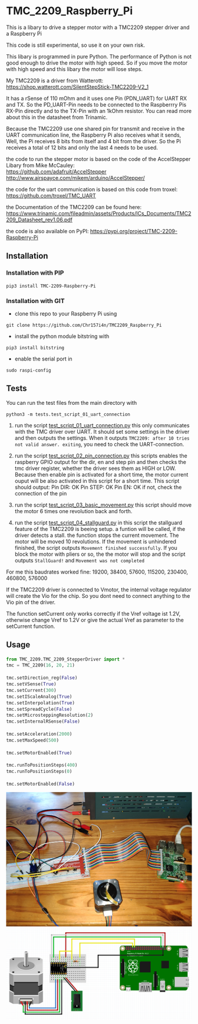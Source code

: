 # TMC_2209_Raspberry_Pi
This is a libary to drive a stepper motor with a TMC2209 stepper driver and a Raspberry Pi

This code is still experimental, so use it on your own risk.

This libary is programmed in pure Python. The performance of Python is not good enough to drive the motor with high speed.
So if you move the motor with high speed and this libary the motor will lose steps.

My TMC2209 is a driver from Watterott:
https://shop.watterott.com/SilentStepStick-TMC2209-V2_1

It has a rSense of 110 mOhm and it uses one Pin (PDN_UART) for UART RX and TX.
So the PD_UART-Pin needs to be connected to the Raspberrry Pis RX-Pin directly and to the TX-Pin with an 1kOhm resistor.
You can read more about this in the datasheet from Trinamic.

Because the TMC2209 use one shared pin for transmit and receive in the UART communication line, the Raspberry Pi also receives what it sends,
Well, the Pi receives 8 bits from itself and 4 bit from the driver. So the Pi receives a total of 12 bits and only the last 4 needs to be used.

the code to run the stepper motor is based on the code of the AccelStepper Libary from Mike McCauley:  
https://github.com/adafruit/AccelStepper  
http://www.airspayce.com/mikem/arduino/AccelStepper/

the code for the uart communication is based on this code from troxel:  
https://github.com/troxel/TMC_UART

the Documentation of the TMC2209 can be found here:  
https://www.trinamic.com/fileadmin/assets/Products/ICs_Documents/TMC2209_Datasheet_rev1.06.pdf

the code is also available on PyPI:
https://pypi.org/project/TMC-2209-Raspberry-Pi


## Installation
### Installation with PIP
```
pip3 install TMC-2209-Raspberry-Pi
```
### Installation with GIT
- clone this repo to your Raspberry Pi using  
```
git clone https://github.com/Chr157i4n/TMC2209_Raspberry_Pi
```
- install the python module bitstring with  
```
pip3 install bitstring
```
- enable the serial port in  
```
sudo raspi-config
```


## Tests
You can run the test files from the main directory with
```
python3 -m tests.test_script_01_uart_connection
```

1. run the script [test_script_01_uart_connection.py](tests/test_script_01_uart_connection.py)
this only communicates with the TMC driver over UART. It should set some settings in the driver and then outputs the settings.
When it outputs ```TMC2209: after 10 tries not valid answer. exiting```, you need to check the UART-connection.

2. run the script [test_script_02_pin_connection.py](tests/test_script_02_pin_connection.py)
this scripts enables the raspberry GPIO output for the dir, en and step pin and then checks the tmc driver register, 
whether the driver sees them as HIGH or LOW. Because then enable pin is activated for a short time, the motor current ouput
will be also activated in this script for a short time.
This script should output: 
Pin DIR:        OK
Pin STEP:       OK
Pin EN:         OK
if not, check the connection of the pin

3. run the script [test_script_03_basic_movement.py](tests/test_script_03_basic_movement.py)
this script should move the motor 6 times one revolution back and forth.

4. run the script [test_script_04_stallguard.py](tests/test_script_04_stallguard.py)
in this script the stallguard feature of the TMC2209 is beeing setup.
a funtion will be called, if the driver detects a stall. the function stops the current movement.
The motor will be moved 10 revolutions. If the movement is unhindered finished, the script outputs ```Movement finished successfully```.
If you block the motor with pliers or so, the the motor will stop and the script outputs ```StallGuard!``` and ```Movement was not completed```



For me this baudrates worked fine: 19200, 38400, 57600, 115200, 230400, 460800, 576000

If the TMC2209 driver is connected to Vmotor, the internal voltage regulator will create the Vio for the chip.
So you dont need to connect anything to the Vio pin of the driver.

The function setCurrent only works correctly if the Vref voltage ist 1.2V, otherwise change Vref to 1.2V or
give the actual Vref as parameter to the setCurrent function.

## Usage
```python
from TMC_2209.TMC_2209_StepperDriver import *
tmc = TMC_2209(16, 20, 21)

tmc.setDirection_reg(False)
tmc.setVSense(True)
tmc.setCurrent(300)
tmc.setIScaleAnalog(True)
tmc.setInterpolation(True)
tmc.setSpreadCycle(False)
tmc.setMicrosteppingResolution(2)
tmc.setInternalRSense(False)

tmc.setAcceleration(2000)
tmc.setMaxSpeed(500)

tmc.setMotorEnabled(True)

tmc.runToPositionSteps(400)
tmc.runToPositionSteps(0)

tmc.setMotorEnabled(False)
```



![](docs/Images/image1.jpg)
![wiring diagram](docs/Images/wiring_diagram.png)